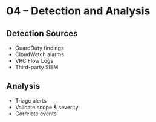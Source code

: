 # 04 – Detection and Analysis

## Detection Sources
- GuardDuty findings
- CloudWatch alarms
- VPC Flow Logs
- Third-party SIEM

## Analysis
- Triage alerts
- Validate scope & severity
- Correlate events
